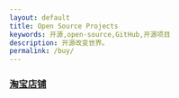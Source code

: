 ```yaml
---
layout: default
title: Open Source Projects
keywords: 开源,open-source,GitHub,开源项目
description: 开源改变世界。
permalink: /buy/
---
```


### [淘宝店铺](https://item.taobao.com/item.htm?spm=a1z10.3-c.w4002-10960194006.11.77b54338UCBf04&id=668874810541)  
